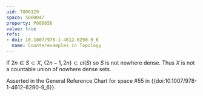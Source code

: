```yaml
---
uid: T000129
space: S000047
property: P000056
value: true
refs:
- doi: 10.1007/978-1-4612-6290-9_6
  name: Counterexamples in Topology
---
```


If $2n \in S \subset X$, $\{2n-1,2n\} \subset cl(S)$ so $S$ is not nowhere dense. Thus $X$ is not a countable union of nowhere dense sets.

Asserted in the General Reference Chart for space #55 in
{{doi:10.1007/978-1-4612-6290-9_6}}.
